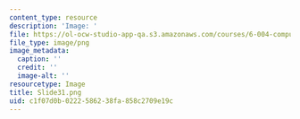 ```yaml
---
content_type: resource
description: 'Image: '
file: https://ol-ocw-studio-app-qa.s3.amazonaws.com/courses/6-004-computation-structures-spring-2017/c1f07d0b0222586238fa858c2709e19c_Slide31.png
file_type: image/png
image_metadata:
  caption: ''
  credit: ''
  image-alt: ''
resourcetype: Image
title: Slide31.png
uid: c1f07d0b-0222-5862-38fa-858c2709e19c
---
```

